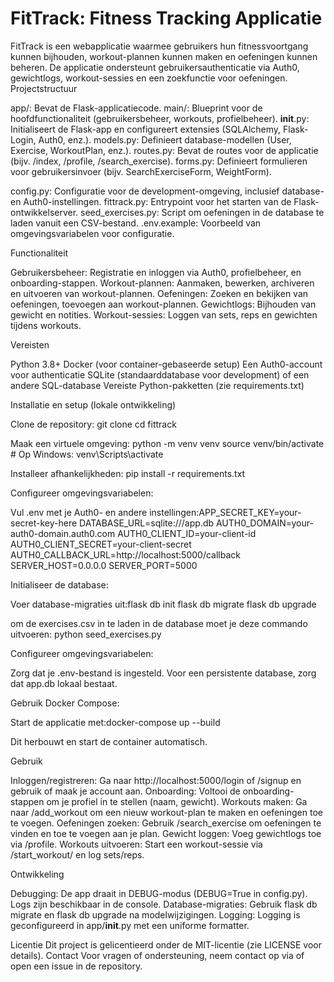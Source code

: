 # FitTrack: Fitness Tracking Applicatie
FitTrack is een webapplicatie waarmee gebruikers hun fitnessvoortgang kunnen bijhouden, workout-plannen kunnen maken en oefeningen kunnen beheren. De applicatie ondersteunt gebruikersauthenticatie via Auth0, gewichtlogs, workout-sessies en een zoekfunctie voor oefeningen.
Projectstructuur

app/: Bevat de Flask-applicatiecode.
main/: Blueprint voor de hoofdfunctionaliteit (gebruikersbeheer, workouts, profielbeheer).
__init__.py: Initialiseert de Flask-app en configureert extensies (SQLAlchemy, Flask-Login, Auth0, enz.).
models.py: Definieert database-modellen (User, Exercise, WorkoutPlan, enz.).
routes.py: Bevat de routes voor de applicatie (bijv. /index, /profile, /search_exercise).
forms.py: Definieert formulieren voor gebruikersinvoer (bijv. SearchExerciseForm, WeightForm).


config.py: Configuratie voor de development-omgeving, inclusief database- en Auth0-instellingen.
fittrack.py: Entrypoint voor het starten van de Flask-ontwikkelserver.
seed_exercises.py: Script om oefeningen in de database te laden vanuit een CSV-bestand.
.env.example: Voorbeeld van omgevingsvariabelen voor configuratie.

Functionaliteit

Gebruikersbeheer: Registratie en inloggen via Auth0, profielbeheer, en onboarding-stappen.
Workout-plannen: Aanmaken, bewerken, archiveren en uitvoeren van workout-plannen.
Oefeningen: Zoeken en bekijken van oefeningen, toevoegen aan workout-plannen.
Gewichtlogs: Bijhouden van gewicht en notities.
Workout-sessies: Loggen van sets, reps en gewichten tijdens workouts.

Vereisten

Python 3.8+
Docker (voor container-gebaseerde setup)
Een Auth0-account voor authenticatie
SQLite (standaarddatabase voor development) of een andere SQL-database
Vereiste Python-pakketten (zie requirements.txt)

Installatie en setup (lokale ontwikkeling)

Clone de repository:
git clone <repository-url>
cd fittrack


Maak een virtuele omgeving:
python -m venv venv
source venv/bin/activate  # Op Windows: venv\Scripts\activate


Installeer afhankelijkheden:
pip install -r requirements.txt


Configureer omgevingsvariabelen:


Vul .env met je Auth0- en andere instellingen:APP_SECRET_KEY=your-secret-key-here
DATABASE_URL=sqlite:///app.db
AUTH0_DOMAIN=your-auth0-domain.auth0.com
AUTH0_CLIENT_ID=your-client-id
AUTH0_CLIENT_SECRET=your-client-secret
AUTH0_CALLBACK_URL=http://localhost:5000/callback
SERVER_HOST=0.0.0.0
SERVER_PORT=5000




Initialiseer de database:

Voer database-migraties uit:flask db init
flask db migrate
flask db upgrade

om de exercises.csv in te laden in de database moet je deze commando uitvoeren:
python seed_exercises.py



Configureer omgevingsvariabelen:

Zorg dat je .env-bestand is ingesteld.
Voor een persistente database, zorg dat app.db lokaal bestaat.


Gebruik Docker Compose:

Start de applicatie met:docker-compose up --build


Dit herbouwt en start de container automatisch.


Gebruik

Inloggen/registreren: Ga naar http://localhost:5000/login of /signup en gebruik of maak je account aan.
Onboarding: Voltooi de onboarding-stappen om je profiel in te stellen (naam, gewicht).
Workouts maken: Ga naar /add_workout om een nieuw workout-plan te maken en oefeningen toe te voegen.
Oefeningen zoeken: Gebruik /search_exercise om oefeningen te vinden en toe te voegen aan je plan.
Gewicht loggen: Voeg gewichtlogs toe via /profile.
Workouts uitvoeren: Start een workout-sessie via /start_workout/<id> en log sets/reps.

Ontwikkeling

Debugging: De app draait in DEBUG-modus (DEBUG=True in config.py). Logs zijn beschikbaar in de console.
Database-migraties: Gebruik flask db migrate en flask db upgrade na modelwijzigingen.
Logging: Logging is geconfigureerd in app/__init__.py met een uniforme formatter.


Licentie
Dit project is gelicentieerd onder de MIT-licentie (zie LICENSE voor details).
Contact
Voor vragen of ondersteuning, neem contact op via  of open een issue in de repository.

